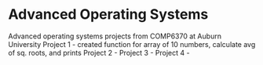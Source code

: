 # Advanced Operating Systems
Advanced operating systems projects from COMP6370 at Auburn University
Project 1 - created function for array of 10 numbers, calculate avg of sq. roots, and prints
Project 2 - 
Project 3 - 
Project 4 - 

